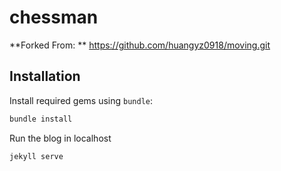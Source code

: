 # chessman

**Forked From: ** https://github.com/huangyz0918/moving.git

## Installation
Install required gems using `bundle`:
```bash
bundle install
```

Run the blog in localhost
```bash
jekyll serve
```
